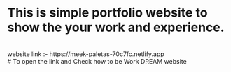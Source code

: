 # This is simple portfolio website to show the your work and experience. 
<br>
website link :- https://meek-paletas-70c7fc.netlify.app
<br>
# To open the link and Check how to be Work DREAM website 
